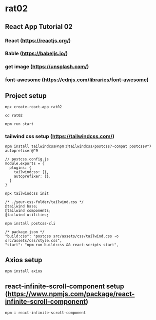 # rat02

## React App Tutorial 02

### React (https://reactjs.org/)

### Bable (https://babeljs.io/)

### get image (https://unsplash.com/) 

### font-awesome (https://cdnjs.com/libraries/font-awesome) 

## Project setup
```
npx create-react-app rat02

cd rat02

npm run start
```

### tailwind css setup (https://tailwindcss.com/) 
```
npm install tailwindcss@npm:@tailwindcss/postcss7-compat postcss@^7 autoprefixer@^9

// postcss.config.js
module.exports = {
  plugins: {
    tailwindcss: {},
    autoprefixer: {},
  }
}

npx tailwindcss init

/* ./your-css-folder/tailwind.css */
@tailwind base;
@tailwind components;
@tailwind utilities;

npm install postcss-cli

/* package.json */
"build:css": "postcss src/assets/css/tailwind.css -o src/assets/css/style.css",
"start": "npm run build:css && react-scripts start",
```

## Axios setup
```
npm install axios
```

## react-infinite-scroll-component setup (https://www.npmjs.com/package/react-infinite-scroll-component)
```
npm i react-infinite-scroll-component
```